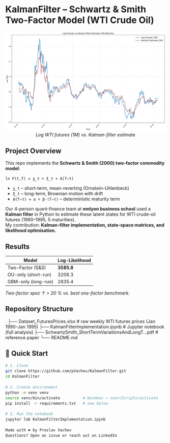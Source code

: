# KalmanFilter – Schwartz & Smith Two-Factor Model (WTI Crude Oil)

<p align="center">
  <img src="futures_kf_fit.png" width="700"/>
  <br><em>Log WTI futures (1M) vs. Kalman-filter estimate</em>
</p>



## Project Overview
This repo implements the **Schwartz & Smith (2000) two-factor commodity model**:

`ln F(t,T) = χ_t + ξ_t + A(T−t)`

- `χ_t` – short-term, mean-reverting (Ornstein–Uhlenbeck)  
- `ξ_t` – long-term, Brownian motion with drift  
- `A(T−t) = α + β·(T−t)` – deterministic maturity term

Our 4-person quant-finance team at **emlyon business school** used a **Kalman filter** in Python to estimate these latent states for WTI crude-oil futures (1990–1995, 5 maturities).  
My contribution: **Kalman-filter implementation, state-space matrices, and likelihood optimisation.**

##  Results
| Model                | Log-Likelihood |
|----------------------|----------------|
| Two-Factor (S&S)     | **3585.8** |
| OU-only (short-run)  | 3206.3 |
| GBM-only (long-run)  | 2835.4 |

*Two-factor spec ↑ > 20 % vs. best one-factor benchmark.*

## Repository Structure
.
├── Dataset_FuturesPrices.xlsx # raw weekly WTI futures prices (Jan 1990–Jan 1995)
├── KalmanFilterImplementation.ipynb # Jupyter notebook (full analysis)
├── SchwartzSmith_ShortTermVariationsAndLongT...pdf # reference paper
└── README.md

## 🚀 Quick Start
```bash
# 1. Clone
git clone https://github.com/pVachev/KalmanFilter.git
cd KalmanFilter

# 2. Create environment
python -m venv venv
source venv/bin/activate          # Windows → venv\Scripts\activate
pip install -r requirements.txt   # see below

# 3. Run the notebook
jupyter lab KalmanFilterImplementation.ipynb

Made with ❤ by Preslav Vachev
Questions? Open an issue or reach out on LinkedIn
